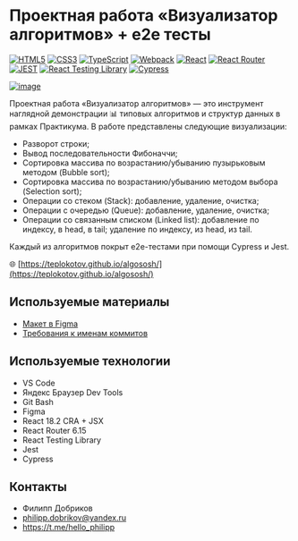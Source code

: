 # **Проектная работа «Визуализатор алгоритмов» + e2e тесты**

[![HTML5](https://img.shields.io/badge/html5-%23E34F26.svg?style=for-the-badge&logo=html5&logoColor=white)](https://developer.mozilla.org/en-US/docs/Web/HTML)
[![CSS3](https://img.shields.io/badge/css3-%231572B6.svg?style=for-the-badge&logo=css3&logoColor=white)](https://developer.mozilla.org/en-US/docs/Web/CSS)
[![TypeScript](https://img.shields.io/badge/typescript-%23007ACC.svg?style=for-the-badge&logo=typescript&logoColor=white)](https://www.typescriptlang.org/)
[![Webpack](https://img.shields.io/badge/webpack-2b3a42.svg?style=for-the-badge&logo=webpack&logoColor=84c7e8)](https://webpack.js.org/)
[![React](https://img.shields.io/badge/react-%2320232a.svg?style=for-the-badge&logo=react&logoColor=%2361DAFB)](https://react.dev/)
[![React Router](https://img.shields.io/badge/React_Router-CA4245?style=for-the-badge&logo=react-router&logoColor=white)](https://reactrouter.com/en/main)
[![JEST](https://img.shields.io/badge/Jest-15c213?style=for-the-badge&logo=Jest&logoColor=white)](https://jestjs.io)
[![React Testing Library](https://img.shields.io/badge/testing%20library-323330?style=for-the-badge&logo=testing-library&logoColor=red)](https://testing-library.com/docs/react-testing-library/intro/)
[![Cypress](https://img.shields.io/badge/cypress-1b1e2e?style=for-the-badge&logo=cypress&logoColor=26e99c)](https://www.cypress.io/)

[![image](https://github.com/teplokotov/algososh/assets/118915923/a8d13848-2068-452b-84b9-6394194278d2)](https://teplokotov.github.io/algososh/)

Проектная работа «Визуализатор алгоритмов» — это инструмент наглядной демонстрации 📊 типовых алгоритмов и структур данных в рамках Практикума. 
В работе представлены следующие визуализации:
- Разворот строки;
- Вывод последовательности Фибоначчи;
- Сортировка массива по возрастанию/убыванию пузырьковым методом (Bubble sort);
- Сортировка массива по возрастанию/убыванию методом выбора (Selection sort);
- Операции со стеком (Stack): добавление, удаление, очистка;
- Операции с очередью (Queue): добавление, удаление, очистка;
- Операции со связанным списком (Linked list): добавление по индексу, в head, в tail; удаление по индексу, из head, из tail.

Каждый из алгоритмов покрыт e2e-тестами при помощи Cypress и Jest.

🌐 [https://teplokotov.github.io/algososh/](https://teplokotov.github.io/algososh/)

## Используемые материалы
- [Макет в Figma](https://www.figma.com/file/RIkypcTQN5d37g7RRTFid0/Algososh_external_link?node-id=0%3A1)
- [Требования к именам коммитов](https://docs.rs.school/#/git-convention)
## Используемые технологии
- VS Code
- Яндекс Браузер Dev Tools
- Git Bash
- Figma
- React 18.2 CRA + JSX
- React Router 6.15
- React Testing Library
- Jest
- Cypress
## Контакты
- Филипп Добриков
- philipp.dobrikov@yandex.ru
- https://t.me/hello_philipp
